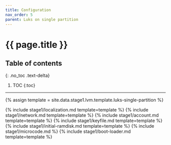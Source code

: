 ```yaml
---
title: Configuration
nav_order: 5
parent: Luks on single partition
---
```


# {{ page.title }}

## Table of contents
{: .no_toc .text-delta}

1. TOC
{:toc}

---

{% assign template = site.data.stage1.lvm.template.luks-single-partition %}

{% include stage1/localization.md template=template %}
{% include stage1/network.md template=template %}
{% include stage1/account.md template=template %}
{% include stage1/keyfile.md template=template %}
{% include stage1/initial-ramdisk.md template=template %}
{% include stage1/microcode.md %}
{% include stage1/boot-loader.md template=template %}
